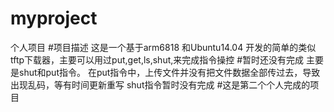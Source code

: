 # myproject
个人项目
#项目描述
这是一个基于arm6818 和Ubuntu14.04 开发的简单的类似tftp下载器，主要可以用过put,get,ls,shut,来完成指令操控
#暂时还没有完成
主要是shut和put指令。
  在put指令中，上传文件并没有把文件数据全部传过去，导致出现乱码，等有时间更新重写 
  shut指令暂时没有完成
 #这是第二个个人完成的项目
